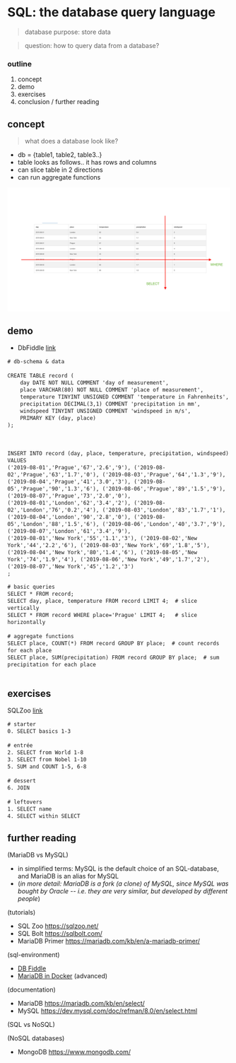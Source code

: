 # SQL: the database query language
> database purpose: store data


> question: how to query data from a database?

### outline
1. concept
2. demo
3. exercises
4. conclusion / further reading

## concept
> what does a database look like?

- db = {table1, table2, table3..}
- table looks as follows.. it has rows and columns 
- can slice table in 2 directions
- can run aggregate functions

![slice table in 2 directions](table-schema.png)

## demo
- DbFiddle [link](https://www.db-fiddle.com/)


```
# db-schema & data

CREATE TABLE record (
    day DATE NOT NULL COMMENT 'day of measurement',
    place VARCHAR(80) NOT NULL COMMENT 'place of measurement',
    temperature TINYINT UNSIGNED COMMENT 'temperature in Fahrenheits',
    precipitation DECIMAL(3,1) COMMENT 'precipitation in mm',
    windspeed TINYINT UNSIGNED COMMENT 'windspeed in m/s',
    PRIMARY KEY (day, place)
);



INSERT INTO record (day, place, temperature, precipitation, windspeed) VALUES
('2019-08-01','Prague','67','2.6','9'), ('2019-08-02','Prague','63','1.7','0'), ('2019-08-03','Prague','64','1.3','9'), ('2019-08-04','Prague','41','3.0','3'), ('2019-08-05','Prague','90','1.3','6'), ('2019-08-06','Prague','89','1.5','9'), ('2019-08-07','Prague','73','2.0','0'),
('2019-08-01','London','62','3.4','2'), ('2019-08-02','London','76','0.2','4'), ('2019-08-03','London','83','1.7','1'), ('2019-08-04','London','90','2.8','0'), ('2019-08-05','London','88','1.5','6'), ('2019-08-06','London','40','3.7','9'), ('2019-08-07','London','61','3.4','9'),
('2019-08-01','New York','55','1.1','3'), ('2019-08-02','New York','44','2.2','6'), ('2019-08-03','New York','69','1.8','5'), ('2019-08-04','New York','80','1.4','6'), ('2019-08-05','New York','74','1.9','4'), ('2019-08-06','New York','49','1.7','2'), ('2019-08-07','New York','45','1.2','3')
;
```


```
# basic queries
SELECT * FROM record;
SELECT day, place, temperature FROM record LIMIT 4;  # slice vertically
SELECT * FROM record WHERE place='Prague' LIMIT 4;   # slice horizontally

# aggregate functions
SELECT place, COUNT(*) FROM record GROUP BY place;  # count records for each place
SELECT place, SUM(precipitation) FROM record GROUP BY place;  # sum precipitation for each place


```


## exercises
SQLZoo [link](http://sqlzoo.net)
```
# starter
0. SELECT basics 1-3

# entrée
2. SELECT from World 1-8
3. SELECT from Nobel 1-10
5. SUM and COUNT 1-5, 6-8

# dessert
6. JOIN

# leftovers
1. SELECT name
4. SELECT within SELECT

```

## further reading
(MariaDB vs MySQL)
- in simplified terms: MySQL is the default choice of an SQL-database, and MariaDB is an alias for MySQL
- (_in more detail: MariaDB is a fork (a clone) of MySQL, since MySQL was bought by Oracle -- i.e. they are very similar, but developed by different people_)


(tutorials)
- SQL Zoo https://sqlzoo.net/
- SQL Bolt https://sqlbolt.com/
- MariaDB Primer https://mariadb.com/kb/en/a-mariadb-primer/

(sql-environment)
- [DB Fiddle](https://www.db-fiddle.com/)
- [MariaDB in Docker](https://mariadb.com/kb/en/installing-and-using-mariadb-via-docker/) (advanced)

(documentation)
- MariaDB https://mariadb.com/kb/en/select/
- MySQL https://dev.mysql.com/doc/refman/8.0/en/select.html

(SQL vs NoSQL)

(NoSQL databases)
- MongoDB https://www.mongodb.com/
